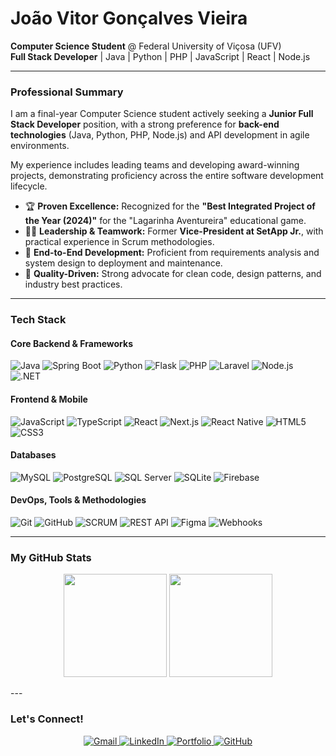 # João Vitor Gonçalves Vieira
**Computer Science Student** @ Federal University of Viçosa (UFV)  
**Full Stack Developer** | Java | Python | PHP | JavaScript | React | Node.js

---

###  Professional Summary

I am a final-year Computer Science student actively seeking a **Junior Full Stack Developer** position, with a strong preference for **back-end technologies** (Java, Python, PHP, Node.js) and API development in agile environments.

My experience includes leading teams and developing award-winning projects, demonstrating proficiency across the entire software development lifecycle.

* 🏆 **Proven Excellence:** Recognized for the **"Best Integrated Project of the Year (2024)"** for the "Lagarinha Aventureira" educational game.
* 👨‍💼 **Leadership & Teamwork:** Former **Vice-President at SetApp Jr.**, with practical experience in Scrum methodologies.
* 🔄 **End-to-End Development:** Proficient from requirements analysis and system design to deployment and maintenance.
* 🎯 **Quality-Driven:** Strong advocate for clean code, design patterns, and industry best practices.

---

### Tech Stack

#### Core Backend & Frameworks
![Java](https://img.shields.io/badge/Java-ED8B00?style=for-the-badge&logo=java&logoColor=white)
![Spring Boot](https://img.shields.io/badge/Spring_Boot-6DB33F?style=for-the-badge&logo=springboot&logoColor=white)
![Python](https://img.shields.io/badge/Python-3776AB?style=for-the-badge&logo=python&logoColor=white)
![Flask](https://img.shields.io/badge/Flask-000000?style=for-the-badge&logo=flask&logoColor=white)
![PHP](https://img.shields.io/badge/PHP-777BB4?style=for-the-badge&logo=php&logoColor=white)
![Laravel](https://img.shields.io/badge/Laravel-FF2D20?style=for-the-badge&logo=laravel&logoColor=white)
![Node.js](https://img.shields.io/badge/Node.js-339933?style=for-the-badge&logo=nodedotjs&logoColor=white)
![.NET](https://img.shields.io/badge/.NET-512BD4?style=for-the-badge&logo=dotnet&logoColor=white)

#### Frontend & Mobile
![JavaScript](https://img.shields.io/badge/JavaScript-F7DF1E?style=for-the-badge&logo=javascript&logoColor=black)
![TypeScript](https://img.shields.io/badge/TypeScript-007ACC?style=for-the-badge&logo=typescript&logoColor=white)
![React](https://img.shields.io/badge/React-20232A?style=for-the-badge&logo=react&logoColor=61DAFB)
![Next.js](https://img.shields.io/badge/Next.js-000000?style=for-the-badge&logo=nextdotjs&logoColor=white)
![React Native](https://img.shields.io/badge/React_Native-20232A?style=for-the-badge&logo=react&logoColor=61DAFB)
![HTML5](https://img.shields.io/badge/HTML5-E34F26?style=for-the-badge&logo=html5&logoColor=white)
![CSS3](https://img.shields.io/badge/CSS3-1572B6?style=for-the-badge&logo=css3&logoColor=white)

#### Databases
![MySQL](https://img.shields.io/badge/MySQL-4479A1?style=for-the-badge&logo=mysql&logoColor=white)
![PostgreSQL](https://img.shields.io/badge/PostgreSQL-4169E1?style=for-the-badge&logo=postgresql&logoColor=white)
![SQL Server](https://img.shields.io/badge/SQL_Server-CC2927?style=for-the-badge&logo=microsoftsqlserver&logoColor=white)
![SQLite](https://img.shields.io/badge/SQLite-003B57?style=for-the-badge&logo=sqlite&logoColor=white)
![Firebase](https://img.shields.io/badge/Firebase-FFCA28?style=for-the-badge&logo=firebase&logoColor=black)

#### DevOps, Tools & Methodologies
![Git](https://img.shields.io/badge/Git-F05032?style=for-the-badge&logo=git&logoColor=white)
![GitHub](https://img.shields.io/badge/GitHub-100000?style=for-the-badge&logo=github&logoColor=white)
![SCRUM](https://img.shields.io/badge/SCRUM-6DB33F?style=for-the-badge&logo=scrum&logoColor=white)
![REST API](https://img.shields.io/badge/REST_API-FF6C37?style=for-the-badge&logo=rest&logoColor=white)
![Figma](https://img.shields.io/badge/Figma-F24E1E?style=for-the-badge&logo=figma&logoColor=white)
![Webhooks](https://img.shields.io/badge/Webhooks-000000?style=for-the-badge&logo=webhooks&logoColor=white)

---

### My GitHub Stats

<p align="center">
  <img height="165em" src="https://github-readme-stats.vercel.app/api?username=joaoVGvieira&show_icons=true&theme=vue-dark&include_all_commits=true&count_private=true&hide_border=true&custom_title=João's+GitHub+Stats&hide=issues&bg_color=0d1117&title_color=58a6ff&icon_color=58a6ff&text_color=c9d1d9"/>
  <img height="165em" src="https://github-readme-stats.vercel.app/api/top-langs/?username=joaoVGvieira&layout=compact&theme=vue-dark&hide_border=true&langs_count=8&hide=jupyter%20notebook,shaderlab&bg_color=0d1117&title_color=58a6ff&text_color=c9d1d9"/>
</p>
---

### Let's Connect!

<p align="center">
  <a href = "mailto:joaovitorgv2019@gmail.com">
    <img src="https://img.shields.io/badge/Gmail-D14836?style=for-the-badge&logo=gmail&logoColor=white" alt="Gmail"/>
  </a>
  <a href="https://www.linkedin.com/in/joao-vg-vieira/">
    <img src="https://img.shields.io/badge/LinkedIn-0077B5?style=for-the-badge&logo=linkedin&logoColor=white" alt="LinkedIn"/>
  </a>
  <a href="https://joaovgvieira.github.io/portfolio-main/">
    <img src="https://img.shields.io/badge/Portfolio-FF7139?style=for-the-badge&logo=firefox&logoColor=white" alt="Portfolio"/>
  </a>
  <a href="https://github.com/joaoVGvieira">
    <img src="https://img.shields.io/badge/GitHub-100000?style=for-the-badge&logo=github&logoColor=white" alt="GitHub"/>
  </a>
</p>
